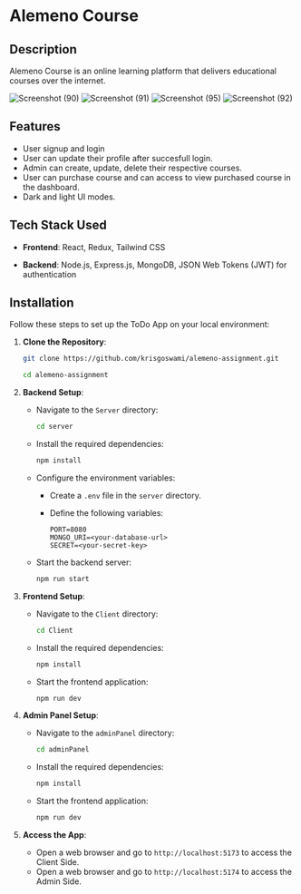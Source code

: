 # Alemeno Course

## Description

Alemeno Course is an online learning platform that delivers educational courses over the internet.

![Screenshot (90)](https://github.com/krisgoswami/alemeno-assignment/assets/91143716/e15f6277-8f48-4e25-9765-74fbb06a3fcf)
![Screenshot (91)](https://github.com/krisgoswami/alemeno-assignment/assets/91143716/b433aeaa-c155-4477-9476-8c26f86ddd5d)
![Screenshot (95)](https://github.com/krisgoswami/alemeno-assignment/assets/91143716/5b734214-7381-47a5-9651-4395b124ffbf)
![Screenshot (92)](https://github.com/krisgoswami/alemeno-assignment/assets/91143716/ac748d67-b6d7-42fa-8b3a-2ce4066e6276)

## Features

- User signup and login
- User can update their profile after succesfull login.
- Admin can create, update, delete their respective courses.
- User can purchase course and can access to view purchased course in the dashboard.
- Dark and light UI modes.

<!-- demo -->

## Tech Stack Used

- **Frontend**: React, Redux, Tailwind CSS

- **Backend**: Node.js, Express.js, MongoDB, JSON Web Tokens (JWT) for authentication

## Installation

Follow these steps to set up the ToDo App on your local environment:

1. **Clone the Repository**:

   ```bash
   git clone https://github.com/krisgoswami/alemeno-assignment.git

   cd alemeno-assignment
   ```

2. **Backend Setup**:

   - Navigate to the `Server` directory:

     ```bash
     cd server
     ```

   - Install the required dependencies:

     ```bash
     npm install
     ```

   - Configure the environment variables:

     - Create a `.env` file in the `server` directory.
     - Define the following variables:

       ```env
       PORT=8080
       MONGO_URI=<your-database-url>
       SECRET=<your-secret-key>
       ```

   - Start the backend server:

     ```bash
     npm run start
     ```

3. **Frontend Setup**:

   - Navigate to the `Client` directory:

     ```bash
     cd Client
     ```

   - Install the required dependencies:

     ```bash
     npm install
     ```

   - Start the frontend application:

     ```bash
     npm run dev
     ```

4. **Admin Panel Setup**:

   - Navigate to the `adminPanel` directory:

     ```bash
     cd adminPanel
     ```

   - Install the required dependencies:

     ```bash
     npm install
     ```

   - Start the frontend application:

     ```bash
     npm run dev
     ```

4. **Access the App**:

   - Open a web browser and go to `http://localhost:5173` to access the Client Side.
   - Open a web browser and go to `http://localhost:5174` to access the Admin Side.
